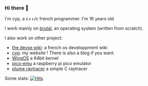 ### Hi there 👋
I'm cyp, a c++/c french programmer. I'm 16 years old 

I work mainly on [brutal](https://github.com/brutal-org/brutal), an operating system (written from scratch).

I also work on other project: 
- [the devse wiki](https://devse.wiki/): a french os developpment wiki
- [cyp](https://www.cyp.sh): my website ! There is also a blog if you want.
- [WingOS](https://github.com/Supercip971/WingOS_x64) a 64bit kernel
- [pico-emu](https://github.com/Supercip971/pico-emu) a raspberry pi pico emulator
- [plume raytracer](https://github.com/Supercip971/plume-raytracer) a simple C raytracer 


Some stats:
[![Hits](https://hits.seeyoufarm.com/api/count/incr/badge.svg?url=https%3A%2F%2Fgithub.com%2FSupercip971&count_bg=%2379C83D&title_bg=%23555555&icon=&icon_color=%23E7E7E7&title=hits&edge_flat=false)](https://hits.seeyoufarm.com)
